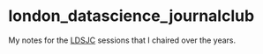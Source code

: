 # london_datascience_journalclub
My notes for the [LDSJC](https://www.meetup.com/London-Data-Science-Journal-Club/) sessions that I chaired over the years.



